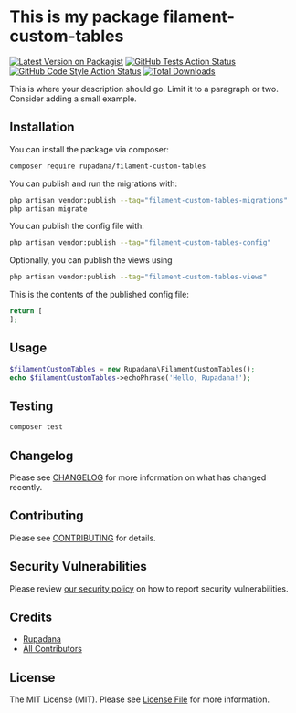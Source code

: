 # This is my package filament-custom-tables

[![Latest Version on Packagist](https://img.shields.io/packagist/v/rupadana/filament-custom-tables.svg?style=flat-square)](https://packagist.org/packages/rupadana/filament-custom-tables)
[![GitHub Tests Action Status](https://img.shields.io/github/actions/workflow/status/rupadana/filament-custom-tables/run-tests.yml?branch=main&label=tests&style=flat-square)](https://github.com/rupadana/filament-custom-tables/actions?query=workflow%3Arun-tests+branch%3Amain)
[![GitHub Code Style Action Status](https://img.shields.io/github/actions/workflow/status/rupadana/filament-custom-tables/fix-php-code-style-issues.yml?branch=main&label=code%20style&style=flat-square)](https://github.com/rupadana/filament-custom-tables/actions?query=workflow%3A"Fix+PHP+code+style+issues"+branch%3Amain)
[![Total Downloads](https://img.shields.io/packagist/dt/rupadana/filament-custom-tables.svg?style=flat-square)](https://packagist.org/packages/rupadana/filament-custom-tables)



This is where your description should go. Limit it to a paragraph or two. Consider adding a small example.

## Installation

You can install the package via composer:

```bash
composer require rupadana/filament-custom-tables
```

You can publish and run the migrations with:

```bash
php artisan vendor:publish --tag="filament-custom-tables-migrations"
php artisan migrate
```

You can publish the config file with:

```bash
php artisan vendor:publish --tag="filament-custom-tables-config"
```

Optionally, you can publish the views using

```bash
php artisan vendor:publish --tag="filament-custom-tables-views"
```

This is the contents of the published config file:

```php
return [
];
```

## Usage

```php
$filamentCustomTables = new Rupadana\FilamentCustomTables();
echo $filamentCustomTables->echoPhrase('Hello, Rupadana!');
```

## Testing

```bash
composer test
```

## Changelog

Please see [CHANGELOG](CHANGELOG.md) for more information on what has changed recently.

## Contributing

Please see [CONTRIBUTING](.github/CONTRIBUTING.md) for details.

## Security Vulnerabilities

Please review [our security policy](../../security/policy) on how to report security vulnerabilities.

## Credits

- [Rupadana](https://github.com/rupadana)
- [All Contributors](../../contributors)

## License

The MIT License (MIT). Please see [License File](LICENSE.md) for more information.
